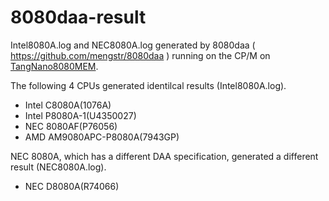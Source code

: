 # 8080daa-result
Intel8080A.log and NEC8080A.log generated by 8080daa ( https://github.com/mengstr/8080daa )
running on the CP/M on [TangNano8080MEM](https://github.com/ryomuk/tangnano-5V/tree/main/applications/TangNano8080MEM).

The following 4 CPUs generated identilcal results (Intel8080A.log).
- Intel C8080A(1076A)
- Intel P8080A-1(U4350027)
- NEC  8080AF(P76056)
- AMD AM9080APC-P8080A(7943GP)

NEC 8080A, which has a different DAA specification, generated a different result (NEC8080A.log).
- NEC D8080A(R74066)
